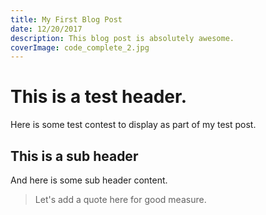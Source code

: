 ```yaml
---
title: My First Blog Post
date: 12/20/2017
description: This blog post is absolutely awesome.
coverImage: code_complete_2.jpg
---
```


# This is a test header.

Here is some test contest to display as part of my test post.

## This is a sub header

And here is some sub header content.

> Let's add a quote here for good measure.
